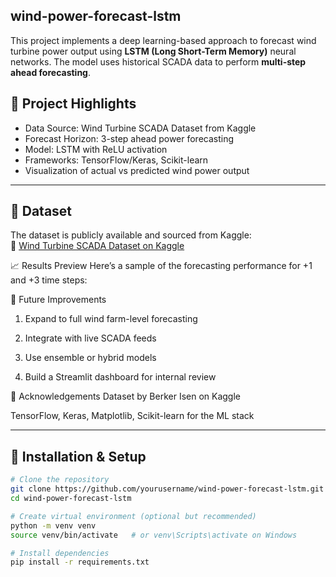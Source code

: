 ## wind-power-forecast-lstm
This project implements a deep learning-based approach to forecast wind turbine power output using **LSTM (Long Short-Term Memory)** neural networks. The model uses historical SCADA data to perform **multi-step ahead forecasting**.

## 📌 Project Highlights

- Data Source: Wind Turbine SCADA Dataset from Kaggle  
- Forecast Horizon: 3-step ahead power forecasting  
- Model: LSTM with ReLU activation  
- Frameworks: TensorFlow/Keras, Scikit-learn  
- Visualization of actual vs predicted wind power output

---

## 📂 Dataset

The dataset is publicly available and sourced from Kaggle:  
🔗 [Wind Turbine SCADA Dataset on Kaggle](https://www.kaggle.com/datasets/berkerisen/wind-turbine-scada-dataset)

📈 Results Preview
Here’s a sample of the forecasting performance for +1 and +3 time steps:


🚀 Future Improvements
1. Expand to full wind farm-level forecasting

2. Integrate with live SCADA feeds

3. Use ensemble or hybrid models

4. Build a Streamlit dashboard for internal review

🤝 Acknowledgements
Dataset by Berker Isen on Kaggle

TensorFlow, Keras, Matplotlib, Scikit-learn for the ML stack

---

## 🔧 Installation & Setup

```bash
# Clone the repository
git clone https://github.com/yourusername/wind-power-forecast-lstm.git
cd wind-power-forecast-lstm

# Create virtual environment (optional but recommended)
python -m venv venv
source venv/bin/activate   # or venv\Scripts\activate on Windows

# Install dependencies
pip install -r requirements.txt

